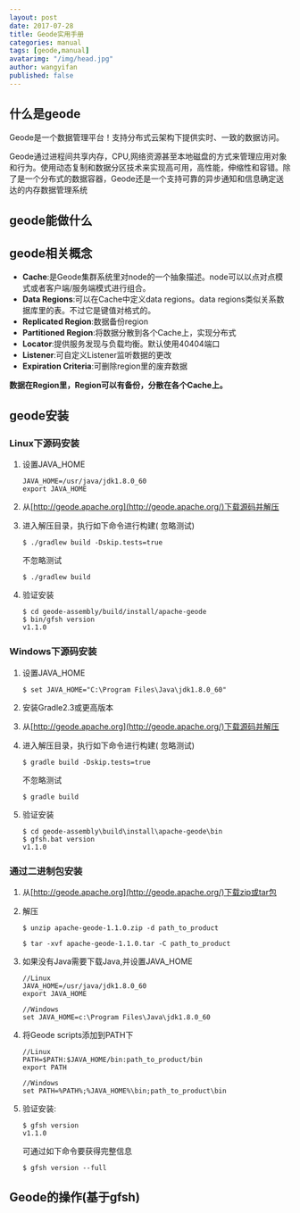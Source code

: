 ```yaml
---
layout: post
date: 2017-07-28
title: Geode实用手册
categories: manual
tags: [geode,manual]
avatarimg: "/img/head.jpg"
author: wangyifan
published: false
---
```




## 什么是geode

Geode是一个数据管理平台！支持分布式云架构下提供实时、一致的数据访问。

Geode通过进程间共享内存，CPU,网络资源甚至本地磁盘的方式来管理应用对象和行为。使用动态复制和数据分区技术来实现高可用，高性能，伸缩性和容错。除了是一个分布式的数据容器，Geode还是一个支持可靠的异步通知和信息确定送达的内存数据管理系统

## geode能做什么

## geode相关概念

- **Cache**:是Geode集群系统里对node的一个抽象描述。node可以以点对点模式或者客户端/服务端模式进行组合。
- **Data Regions**:可以在Cache中定义data regions。data regions类似关系数据库里的表。不过它是键值对格式的。
- **Replicated Region**:数据备份region
- **Partitioned Region**:将数据分散到各个Cache上，实现分布式
- **Locator**:提供服务发现与负载均衡。默认使用40404端口
- **Listener**:可自定义Listener监听数据的更改
- **Expiration Criteria**:可删除region里的废弃数据

**数据在Region里，Region可以有备份，分散在各个Cache上。**

## geode安装

### Linux下源码安装

1. 设置JAVA_HOME

   ```
   JAVA_HOME=/usr/java/jdk1.8.0_60
   export JAVA_HOME

   ```

2. 从[http://geode.apache.org](http://geode.apache.org/)下载源码并解压

3. 进入解压目录，执行如下命令进行构建( 忽略测试)

   ```
   $ ./gradlew build -Dskip.tests=true

   ```

   不忽略测试

   ```
   $ ./gradlew build 

   ```

4. 验证安装

   ```
   $ cd geode-assembly/build/install/apache-geode
   $ bin/gfsh version
   v1.1.0

   ```

### Windows下源码安装

1. 设置JAVA_HOME

   ```
   $ set JAVA_HOME="C:\Program Files\Java\jdk1.8.0_60" 

   ```

2. 安装Gradle2.3或更高版本

3. 从[http://geode.apache.org](http://geode.apache.org/)下载源码并解压

4. 进入解压目录，执行如下命令进行构建( 忽略测试)

   ```
   $ gradle build -Dskip.tests=true

   ```

   不忽略测试

   ```
   $ gradle build

   ```

5. 验证安装

   ```
   $ cd geode-assembly\build\install\apache-geode\bin
   $ gfsh.bat version
   v1.1.0

   ```

### 通过二进制包安装

1. 从[http://geode.apache.org](http://geode.apache.org/)下载zip或tar包

2. 解压

   ```
   $ unzip apache-geode-1.1.0.zip -d path_to_product
   ```

   ```
   $ tar -xvf apache-geode-1.1.0.tar -C path_to_product

   ```

3. 如果没有Java需要下载Java,并设置JAVA_HOME

   ```
   //Linux
   JAVA_HOME=/usr/java/jdk1.8.0_60
   export JAVA_HOME
   ```

   ```
   //Windows
   set JAVA_HOME=c:\Program Files\Java\jdk1.8.0_60 
   ```

4. 将Geode scripts添加到PATH下

   ```
   //Linux
   PATH=$PATH:$JAVA_HOME/bin:path_to_product/bin
   export PATH
   ```

   ```
   //Windows
   set PATH=%PATH%;%JAVA_HOME%\bin;path_to_product\bin 
   ```

5. 验证安装:

   ```
   $ gfsh version
   v1.1.0

   ```

   可通过如下命令要获得完整信息

   ```
   $ gfsh version --full
   ```


## Geode的操作(基于gfsh)


